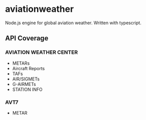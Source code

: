# aviationweather

Node.js engine for global aviation weather. Written with typescript.

## API Coverage

### AVIATION WEATHER CENTER

- METARs
- Aircraft Reports
- TAFs
- AIR/SIGMETs
- G-AIRMETs
- STATION INFO

### AVT7

- METAR
